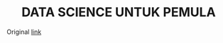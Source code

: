 <h1 align="center">DATA SCIENCE UNTUK PEMULA</h1>

Original [link](https://github.com/microsoft/Data-Science-For-Beginners.git "Microsoft")
